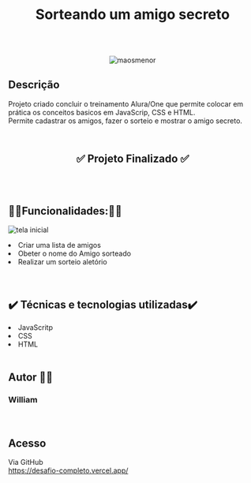 ## <h1 align=center>**Sorteando um amigo secreto**</h1><br><br>
	

<div align=center>

![maosmenor](https://github.com/user-attachments/assets/ae986606-b9b0-411a-833c-28f94b540850)
</div>

## **Descrição**

Projeto criado concluir o treinamento Alura/One que permite colocar em prática os conceitos basicos em JavaScrip, CSS e HTML. <br>Permite cadastrar os amigos, fazer o sorteio e mostrar o amigo secreto. <br><br>
	
# <h2 align=center>✅ Projeto Finalizado ✅</h2><br><br>

## 🔧🔧Funcionalidades:🔧🔧 



![tela inicial](https://github.com/user-attachments/assets/f15ce56a-d8f7-4462-944f-58f5c1bf7ba6)



<li>Criar uma lista de amigos</li>
<li>Obeter o nome do Amigo sorteado</li> 
<li>Realizar um sorteio aletório</li><br><br>


## ✔️ Técnicas e tecnologias utilizadas✔️
	
<li> JavaScritp </li>
	
<li>CSS</li>
	
<li>HTML</li><br>
	
## Autor 👷‍♂️

### <p>William</p><br>

	
## Acesso

Via GitHub  
https://desafio-completo.vercel.app/

